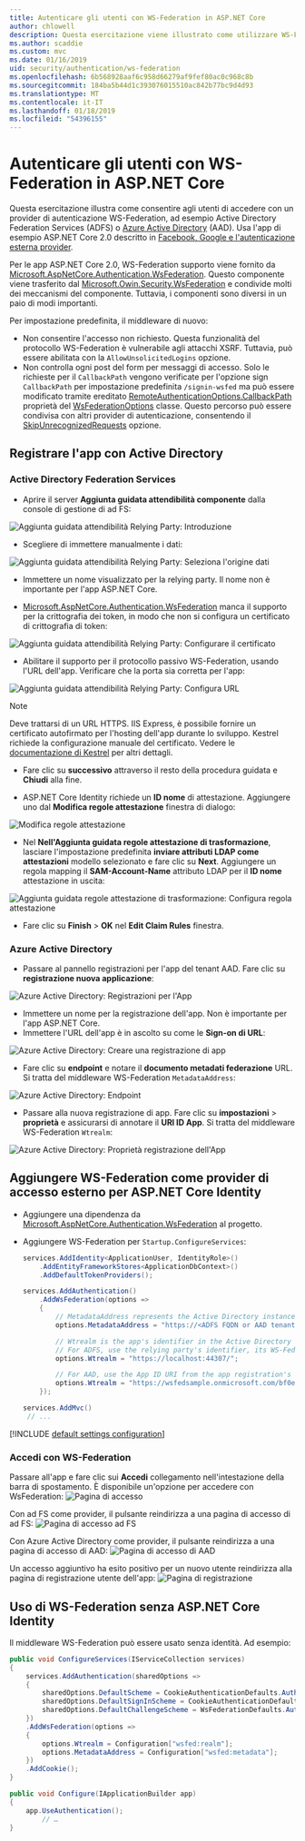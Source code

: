 ```yaml
---
title: Autenticare gli utenti con WS-Federation in ASP.NET Core
author: chlowell
description: Questa esercitazione viene illustrato come utilizzare WS-Federation in un'app ASP.NET Core.
ms.author: scaddie
ms.custom: mvc
ms.date: 01/16/2019
uid: security/authentication/ws-federation
ms.openlocfilehash: 6b568928aaf6c958d66279af9fef80ac0c968c8b
ms.sourcegitcommit: 184ba5b44d1c393076015510ac842b77bc9d4d93
ms.translationtype: MT
ms.contentlocale: it-IT
ms.lasthandoff: 01/18/2019
ms.locfileid: "54396155"
---
```

# <a name="authenticate-users-with-ws-federation-in-aspnet-core"></a>Autenticare gli utenti con WS-Federation in ASP.NET Core

Questa esercitazione illustra come consentire agli utenti di accedere con un provider di autenticazione WS-Federation, ad esempio Active Directory Federation Services (ADFS) o [Azure Active Directory](/azure/active-directory/) (AAD). Usa l'app di esempio ASP.NET Core 2.0 descritto in [Facebook, Google e l'autenticazione esterna provider](xref:security/authentication/social/index).

Per le app ASP.NET Core 2.0, WS-Federation supporto viene fornito da [Microsoft.AspNetCore.Authentication.WsFederation](https://www.nuget.org/packages/Microsoft.AspNetCore.Authentication.WsFederation). Questo componente viene trasferito dal [Microsoft.Owin.Security.WsFederation](https://www.nuget.org/packages/Microsoft.Owin.Security.WsFederation) e condivide molti dei meccanismi del componente. Tuttavia, i componenti sono diversi in un paio di modi importanti.

Per impostazione predefinita, il middleware di nuovo:

* Non consentire l'accesso non richiesto. Questa funzionalità del protocollo WS-Federation è vulnerabile agli attacchi XSRF. Tuttavia, può essere abilitata con la `AllowUnsolicitedLogins` opzione.
* Non controlla ogni post del form per messaggi di accesso. Solo le richieste per il `CallbackPath` vengono verificate per l'opzione sign `CallbackPath` per impostazione predefinita `/signin-wsfed` ma può essere modificato tramite ereditato [RemoteAuthenticationOptions.CallbackPath](/dotnet/api/microsoft.aspnetcore.authentication.remoteauthenticationoptions.callbackpath) proprietà del [ WsFederationOptions](/dotnet/api/microsoft.aspnetcore.authentication.wsfederation.wsfederationoptions) classe. Questo percorso può essere condivisa con altri provider di autenticazione, consentendo il [SkipUnrecognizedRequests](/dotnet/api/microsoft.aspnetcore.authentication.wsfederation.wsfederationoptions.skipunrecognizedrequests) opzione.

## <a name="register-the-app-with-active-directory"></a>Registrare l'app con Active Directory

### <a name="active-directory-federation-services"></a>Active Directory Federation Services

* Aprire il server **Aggiunta guidata attendibilità componente** dalla console di gestione di ad FS:

![Aggiunta guidata attendibilità Relying Party: Introduzione](ws-federation/_static/AdfsAddTrust.png)

* Scegliere di immettere manualmente i dati:

![Aggiunta guidata attendibilità Relying Party: Seleziona l'origine dati](ws-federation/_static/AdfsSelectDataSource.png)

* Immettere un nome visualizzato per la relying party. Il nome non è importante per l'app ASP.NET Core.

* [Microsoft.AspNetCore.Authentication.WsFederation](https://www.nuget.org/packages/Microsoft.AspNetCore.Authentication.WsFederation) manca il supporto per la crittografia dei token, in modo che non si configura un certificato di crittografia di token:

![Aggiunta guidata attendibilità Relying Party: Configurare il certificato](ws-federation/_static/AdfsConfigureCert.png)

* Abilitare il supporto per il protocollo passivo WS-Federation, usando l'URL dell'app. Verificare che la porta sia corretta per l'app:

![Aggiunta guidata attendibilità Relying Party: Configura URL](ws-federation/_static/AdfsConfigureUrl.png)

> [!NOTE]
> Deve trattarsi di un URL HTTPS. IIS Express, è possibile fornire un certificato autofirmato per l'hosting dell'app durante lo sviluppo. Kestrel richiede la configurazione manuale del certificato. Vedere le [documentazione di Kestrel](xref:fundamentals/servers/kestrel) per altri dettagli.

* Fare clic su **successivo** attraverso il resto della procedura guidata e **Chiudi** alla fine.

* ASP.NET Core Identity richiede un **ID nome** di attestazione. Aggiungere uno dal **Modifica regole attestazione** finestra di dialogo:

![Modifica regole attestazione](ws-federation/_static/EditClaimRules.png)

* Nel **Nell'Aggiunta guidata regole attestazione di trasformazione**, lasciare l'impostazione predefinita **inviare attributi LDAP come attestazioni** modello selezionato e fare clic su **Next**. Aggiungere un regola mapping il **SAM-Account-Name** attributo LDAP per il **ID nome** attestazione in uscita:

![Aggiunta guidata regole attestazione di trasformazione: Configura regola attestazione](ws-federation/_static/AddTransformClaimRule.png)

* Fare clic su **Finish** > **OK** nel **Edit Claim Rules** finestra.

### <a name="azure-active-directory"></a>Azure Active Directory

* Passare al pannello registrazioni per l'app del tenant AAD. Fare clic su **registrazione nuova applicazione**:

![Azure Active Directory: Registrazioni per l'App](ws-federation/_static/AadNewAppRegistration.png)

* Immettere un nome per la registrazione dell'app. Non è importante per l'app ASP.NET Core.
* Immettere l'URL dell'app è in ascolto su come le **Sign-on di URL**:

![Azure Active Directory: Creare una registrazione di app](ws-federation/_static/AadCreateAppRegistration.png)

* Fare clic su **endpoint** e notare il **documento metadati federazione** URL. Si tratta del middleware WS-Federation `MetadataAddress`:

![Azure Active Directory: Endpoint](ws-federation/_static/AadFederationMetadataDocument.png)

* Passare alla nuova registrazione di app. Fare clic su **impostazioni** > **proprietà** e assicurarsi di annotare il **URI ID App**. Si tratta del middleware WS-Federation `Wtrealm`:

![Azure Active Directory: Proprietà registrazione dell'App](ws-federation/_static/AadAppIdUri.png)

## <a name="add-ws-federation-as-an-external-login-provider-for-aspnet-core-identity"></a>Aggiungere WS-Federation come provider di accesso esterno per ASP.NET Core Identity

* Aggiungere una dipendenza da [Microsoft.AspNetCore.Authentication.WsFederation](https://www.nuget.org/packages/Microsoft.AspNetCore.Authentication.WsFederation) al progetto.
* Aggiungere WS-Federation per `Startup.ConfigureServices`:

    ```csharp
    services.AddIdentity<ApplicationUser, IdentityRole>()
        .AddEntityFrameworkStores<ApplicationDbContext>()
        .AddDefaultTokenProviders();

    services.AddAuthentication()
        .AddWsFederation(options =>
        {
            // MetadataAddress represents the Active Directory instance used to authenticate users.
            options.MetadataAddress = "https://<ADFS FQDN or AAD tenant>/FederationMetadata/2007-06/FederationMetadata.xml";

            // Wtrealm is the app's identifier in the Active Directory instance.
            // For ADFS, use the relying party's identifier, its WS-Federation Passive protocol URL:
            options.Wtrealm = "https://localhost:44307/";

            // For AAD, use the App ID URI from the app registration's Properties blade:
            options.Wtrealm = "https://wsfedsample.onmicrosoft.com/bf0e7e6d-056e-4e37-b9a6-2c36797b9f01";
        });

    services.AddMvc()
     // ...
    ```

[!INCLUDE [default settings configuration](social/includes/default-settings.md)]

### <a name="log-in-with-ws-federation"></a>Accedi con WS-Federation

Passare all'app e fare clic sui **Accedi** collegamento nell'intestazione della barra di spostamento. È disponibile un'opzione per accedere con WsFederation: ![Pagina di accesso](ws-federation/_static/WsFederationButton.png)

Con ad FS come provider, il pulsante reindirizza a una pagina di accesso di ad FS: ![Pagina di accesso ad FS](ws-federation/_static/AdfsLoginPage.png)

Con Azure Active Directory come provider, il pulsante reindirizza a una pagina di accesso di AAD: ![Pagina di accesso di AAD](ws-federation/_static/AadSignIn.png)

Un accesso aggiuntivo ha esito positivo per un nuovo utente reindirizza alla pagina di registrazione utente dell'app: ![Pagina di registrazione](ws-federation/_static/Register.png)

## <a name="use-ws-federation-without-aspnet-core-identity"></a>Uso di WS-Federation senza ASP.NET Core Identity

Il middleware WS-Federation può essere usato senza identità. Ad esempio:

```csharp
public void ConfigureServices(IServiceCollection services)
{
    services.AddAuthentication(sharedOptions =>
    {
        sharedOptions.DefaultScheme = CookieAuthenticationDefaults.AuthenticationScheme;
        sharedOptions.DefaultSignInScheme = CookieAuthenticationDefaults.AuthenticationScheme;
        sharedOptions.DefaultChallengeScheme = WsFederationDefaults.AuthenticationScheme;
    })
    .AddWsFederation(options =>
    {
        options.Wtrealm = Configuration["wsfed:realm"];
        options.MetadataAddress = Configuration["wsfed:metadata"];
    })
    .AddCookie();
}

public void Configure(IApplicationBuilder app)
{
    app.UseAuthentication();
        // …
}
```
